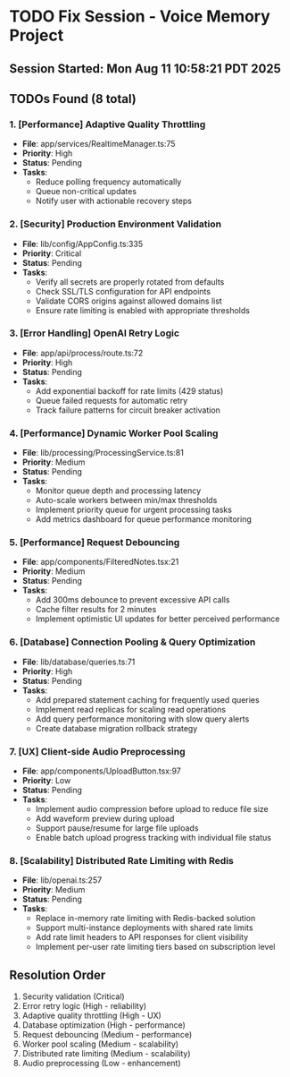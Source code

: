 # TODO Fix Session - Voice Memory Project

## Session Started: Mon Aug 11 10:58:21 PDT 2025

## TODOs Found (8 total)

### 1. [Performance] Adaptive Quality Throttling
- **File**: app/services/RealtimeManager.ts:75
- **Priority**: High
- **Status**: Pending
- **Tasks**:
  - Reduce polling frequency automatically
  - Queue non-critical updates
  - Notify user with actionable recovery steps

### 2. [Security] Production Environment Validation  
- **File**: lib/config/AppConfig.ts:335
- **Priority**: Critical
- **Status**: Pending
- **Tasks**:
  - Verify all secrets are properly rotated from defaults
  - Check SSL/TLS configuration for API endpoints
  - Validate CORS origins against allowed domains list
  - Ensure rate limiting is enabled with appropriate thresholds

### 3. [Error Handling] OpenAI Retry Logic
- **File**: app/api/process/route.ts:72
- **Priority**: High
- **Status**: Pending
- **Tasks**:
  - Add exponential backoff for rate limits (429 status)
  - Queue failed requests for automatic retry
  - Track failure patterns for circuit breaker activation

### 4. [Performance] Dynamic Worker Pool Scaling
- **File**: lib/processing/ProcessingService.ts:81
- **Priority**: Medium
- **Status**: Pending
- **Tasks**:
  - Monitor queue depth and processing latency
  - Auto-scale workers between min/max thresholds
  - Implement priority queue for urgent processing tasks
  - Add metrics dashboard for queue performance monitoring

### 5. [Performance] Request Debouncing
- **File**: app/components/FilteredNotes.tsx:21
- **Priority**: Medium
- **Status**: Pending
- **Tasks**:
  - Add 300ms debounce to prevent excessive API calls
  - Cache filter results for 2 minutes
  - Implement optimistic UI updates for better perceived performance

### 6. [Database] Connection Pooling & Query Optimization
- **File**: lib/database/queries.ts:71
- **Priority**: High
- **Status**: Pending
- **Tasks**:
  - Add prepared statement caching for frequently used queries
  - Implement read replicas for scaling read operations
  - Add query performance monitoring with slow query alerts
  - Create database migration rollback strategy

### 7. [UX] Client-side Audio Preprocessing
- **File**: app/components/UploadButton.tsx:97
- **Priority**: Low
- **Status**: Pending
- **Tasks**:
  - Implement audio compression before upload to reduce file size
  - Add waveform preview during upload
  - Support pause/resume for large file uploads
  - Enable batch upload progress tracking with individual file status

### 8. [Scalability] Distributed Rate Limiting with Redis
- **File**: lib/openai.ts:257
- **Priority**: Medium
- **Status**: Pending
- **Tasks**:
  - Replace in-memory rate limiting with Redis-backed solution
  - Support multi-instance deployments with shared rate limits
  - Add rate limit headers to API responses for client visibility
  - Implement per-user rate limiting tiers based on subscription level

## Resolution Order
1. Security validation (Critical)
2. Error retry logic (High - reliability)
3. Adaptive quality throttling (High - UX)
4. Database optimization (High - performance)
5. Request debouncing (Medium - performance)
6. Worker pool scaling (Medium - scalability)
7. Distributed rate limiting (Medium - scalability)
8. Audio preprocessing (Low - enhancement)

